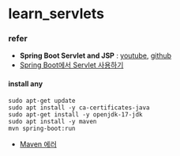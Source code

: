# learn_servlets
### refer 
- **Spring Boot Servlet and JSP** : [youtube](https://youtu.be/8dSmXLsI4F8), [github](https://github.com/jayramrout/training)
- [Spring Boot에서 Servlet 사용하기](https://pebblepark.tistory.com/10)
#### install any
```
sudo apt-get update
sudo apt install -y ca-certificates-java
sudo apt-get install -y openjdk-17-jdk
sudo apt install -y maven
mvn spring-boot:run
```
- [Maven 에러](https://shanepark.tistory.com/389)
